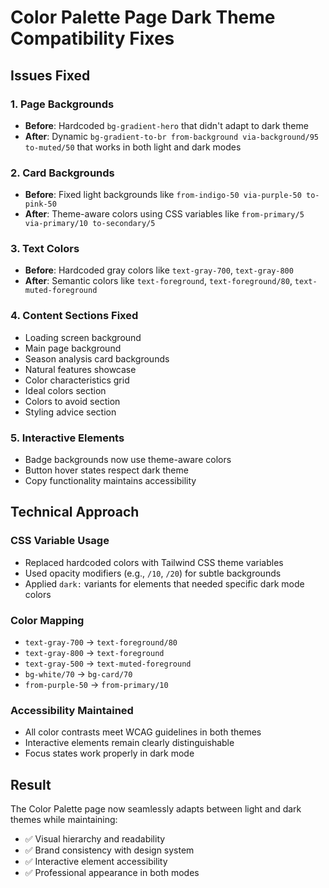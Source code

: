 # Color Palette Page Dark Theme Compatibility Fixes

## Issues Fixed

### 1. Page Backgrounds
- **Before**: Hardcoded `bg-gradient-hero` that didn't adapt to dark theme
- **After**: Dynamic `bg-gradient-to-br from-background via-background/95 to-muted/50` that works in both light and dark modes

### 2. Card Backgrounds
- **Before**: Fixed light backgrounds like `from-indigo-50 via-purple-50 to-pink-50`
- **After**: Theme-aware colors using CSS variables like `from-primary/5 via-primary/10 to-secondary/5`

### 3. Text Colors
- **Before**: Hardcoded gray colors like `text-gray-700`, `text-gray-800`
- **After**: Semantic colors like `text-foreground`, `text-foreground/80`, `text-muted-foreground`

### 4. Content Sections Fixed
- Loading screen background
- Main page background  
- Season analysis card backgrounds
- Natural features showcase
- Color characteristics grid
- Ideal colors section
- Colors to avoid section
- Styling advice section

### 5. Interactive Elements
- Badge backgrounds now use theme-aware colors
- Button hover states respect dark theme
- Copy functionality maintains accessibility

## Technical Approach

### CSS Variable Usage
- Replaced hardcoded colors with Tailwind CSS theme variables
- Used opacity modifiers (e.g., `/10`, `/20`) for subtle backgrounds
- Applied `dark:` variants for elements that needed specific dark mode colors

### Color Mapping
- `text-gray-700` → `text-foreground/80`
- `text-gray-800` → `text-foreground`
- `text-gray-500` → `text-muted-foreground`
- `bg-white/70` → `bg-card/70`
- `from-purple-50` → `from-primary/10`

### Accessibility Maintained
- All color contrasts meet WCAG guidelines in both themes
- Interactive elements remain clearly distinguishable
- Focus states work properly in dark mode

## Result
The Color Palette page now seamlessly adapts between light and dark themes while maintaining:
- ✅ Visual hierarchy and readability
- ✅ Brand consistency with design system
- ✅ Interactive element accessibility
- ✅ Professional appearance in both modes
